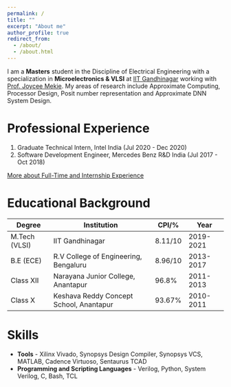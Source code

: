 ```yaml
---
permalink: /
title: ""
excerpt: "About me"
author_profile: true
redirect_from: 
  - /about/
  - /about.html
---
```

I am a **Masters** student in the Discipline of Electrical Engineering with a specialization in **Microelectronics & VLSI** at [IIT Gandhinagar](https://iitgn.ac.in/) working with [Prof. Joycee Mekie](https://joycee.people.iitgn.ac.in/). My areas of research include Approximate Computing, Processor Design, Posit number representation and Approximate DNN System Design. 


Professional Experience
======
1. Graduate Technical Intern, Intel India (Jul 2020 - Dec 2020)
2. Software Development Engineer, Mercedes Benz R&D India (Jul 2017 - Oct 2018)

[More about Full-Time and Internship Experience](https://varuntejb.github.io/experience/)

Educational Background
======

| Degree        | Institution                             | CPI/%   | Year      |
|---------------|-----------------------------------------|---------|-----------|
| M.Tech (VLSI) | IIT Gandhinagar                         | 8.11/10 | 2019-2021 |
| B.E (ECE)     | R.V College of Engineering, Bengaluru   | 8.96/10 | 2013-2017 |
| Class XII     | Narayana Junior College, Anantapur      | 96.8%   | 2011-2013 |
| Class X       | Keshava Reddy Concept School, Anantapur | 93.67%  | 2010-2011 |

Skills
======
* **Tools** - Xilinx Vivado, Synopsys Design Compiler, Synopsys VCS, MATLAB, Cadence Virtuoso, Sentaurus TCAD
* **Programming and Scripting Languages** - Verilog, Python, System Verilog, C, Bash, TCL
